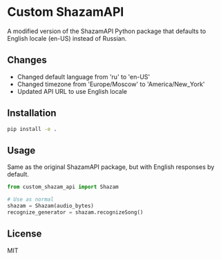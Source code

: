 # Custom ShazamAPI

A modified version of the ShazamAPI Python package that defaults to English locale (en-US) instead of Russian.

## Changes

- Changed default language from 'ru' to 'en-US'
- Changed timezone from 'Europe/Moscow' to 'America/New_York'
- Updated API URL to use English locale

## Installation

```bash
pip install -e .
```

## Usage

Same as the original ShazamAPI package, but with English responses by default.

```python
from custom_shazam_api import Shazam

# Use as normal
shazam = Shazam(audio_bytes)
recognize_generator = shazam.recognizeSong()
```

## License

MIT
